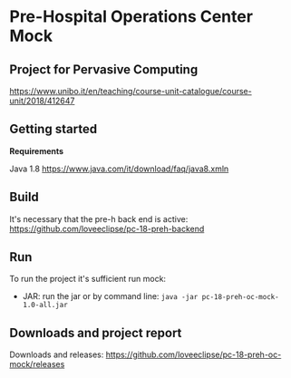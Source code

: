 # Pre-Hospital Operations Center Mock

## Project for Pervasive Computing
https://www.unibo.it/en/teaching/course-unit-catalogue/course-unit/2018/412647

## Getting started
<Strong>Requirements</Strong>

Java 1.8 https://www.java.com/it/download/faq/java8.xmln

## Build
It's necessary that the pre-h back end is active: https://github.com/loveeclipse/pc-18-preh-backend

## Run
To run the project it's sufficient run mock:
- JAR: run the jar or by command line: `java -jar pc-18-preh-oc-mock-1.0-all.jar`

## Downloads and project report 
Downloads and releases: https://github.com/loveeclipse/pc-18-preh-oc-mock/releases
